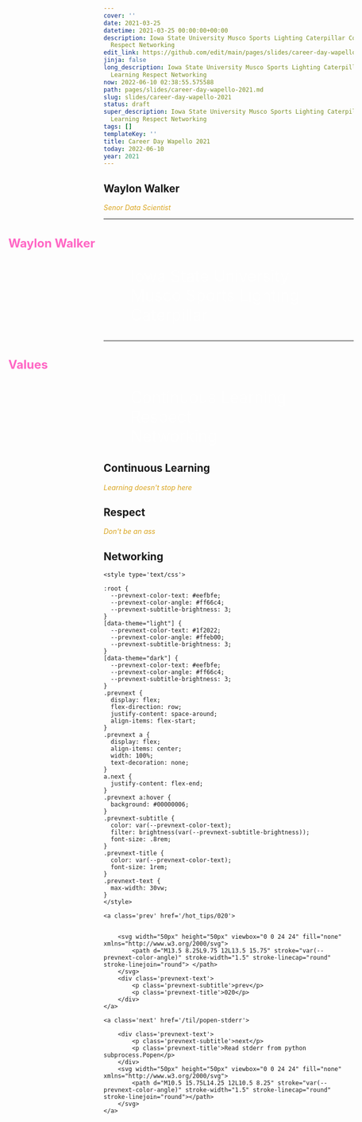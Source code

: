 ```yaml
---
cover: ''
date: 2021-03-25
datetime: 2021-03-25 00:00:00+00:00
description: Iowa State University Musco Sports Lighting Caterpillar Continuous Learning
  Respect Networking
edit_link: https://github.com/edit/main/pages/slides/career-day-wapello-2021.md
jinja: false
long_description: Iowa State University Musco Sports Lighting Caterpillar Continuous
  Learning Respect Networking
now: 2022-06-10 02:38:55.575588
path: pages/slides/career-day-wapello-2021.md
slug: slides/career-day-wapello-2021
status: draft
super_description: Iowa State University Musco Sports Lighting Caterpillar Continuous
  Learning Respect Networking
tags: []
templateKey: ''
title: Career Day Wapello 2021
today: 2022-06-10
year: 2021
---
```


## Waylon Walker

_Senor Data Scientist_


<style>
h3 {
    color: #ff66c4 !important;
    font-size: 1.5rem !important;
    margin-left: -12rem !important;
}

ul {
color: #ffffff94;
font-size: 32px;

}
li {
list-style-type: none;
}
em {
color: goldenrod;
}
</style>


---

### Waylon Walker

* Iowa State University
* Musco Sports Lighting
* Caterpillar

---

### Values

* Continuous Learning
* Respect
* Networking

## Continuous Learning

_Learning doesn't stop here_


## Respect

_Don't be an ass_

## Networking
<div class='prevnext'>

    <style type='text/css'>

    :root {
      --prevnext-color-text: #eefbfe;
      --prevnext-color-angle: #ff66c4;
      --prevnext-subtitle-brightness: 3;
    }
    [data-theme="light"] {
      --prevnext-color-text: #1f2022;
      --prevnext-color-angle: #ffeb00;
      --prevnext-subtitle-brightness: 3;
    }
    [data-theme="dark"] {
      --prevnext-color-text: #eefbfe;
      --prevnext-color-angle: #ff66c4;
      --prevnext-subtitle-brightness: 3;
    }
    .prevnext {
      display: flex;
      flex-direction: row;
      justify-content: space-around;
      align-items: flex-start;
    }
    .prevnext a {
      display: flex;
      align-items: center;
      width: 100%;
      text-decoration: none;
    }
    a.next {
      justify-content: flex-end;
    }
    .prevnext a:hover {
      background: #00000006;
    }
    .prevnext-subtitle {
      color: var(--prevnext-color-text);
      filter: brightness(var(--prevnext-subtitle-brightness));
      font-size: .8rem;
    }
    .prevnext-title {
      color: var(--prevnext-color-text);
      font-size: 1rem;
    }
    .prevnext-text {
      max-width: 30vw;
    }
    </style>
    
    <a class='prev' href='/hot_tips/020'>
    

        <svg width="50px" height="50px" viewbox="0 0 24 24" fill="none" xmlns="http://www.w3.org/2000/svg">
            <path d="M13.5 8.25L9.75 12L13.5 15.75" stroke="var(--prevnext-color-angle)" stroke-width="1.5" stroke-linecap="round" stroke-linejoin="round"> </path>
        </svg>
        <div class='prevnext-text'>
            <p class='prevnext-subtitle'>prev</p>
            <p class='prevnext-title'>020</p>
        </div>
    </a>
    
    <a class='next' href='/til/popen-stderr'>
    
        <div class='prevnext-text'>
            <p class='prevnext-subtitle'>next</p>
            <p class='prevnext-title'>Read stderr from python subprocess.Popen</p>
        </div>
        <svg width="50px" height="50px" viewbox="0 0 24 24" fill="none" xmlns="http://www.w3.org/2000/svg">
            <path d="M10.5 15.75L14.25 12L10.5 8.25" stroke="var(--prevnext-color-angle)" stroke-width="1.5" stroke-linecap="round" stroke-linejoin="round"></path>
        </svg>
    </a>
  </div>